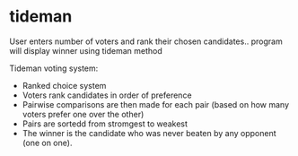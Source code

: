 # tideman

User enters number of voters and rank their chosen candidates.. program will display winner using tideman method

Tideman voting system:
- Ranked choice system
- Voters rank candidates in order of preference
- Pairwise comparisons are then made for each pair (based on how many voters prefer one over the other)
- Pairs are sortedd from stromgest to weakest
- The winner is the candidate who was never beaten by any opponent (one on one).
